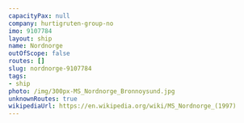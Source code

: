```yaml
---
capacityPax: null
company: hurtigruten-group-no
imo: 9107784
layout: ship
name: Nordnorge
outOfScope: false
routes: []
slug: nordnorge-9107784
tags:
- ship
photo: /img/300px-MS_Nordnorge_Bronnoysund.jpg
unknownRoutes: true
wikipediaUrl: https://en.wikipedia.org/wiki/MS_Nordnorge_(1997)
---
```

